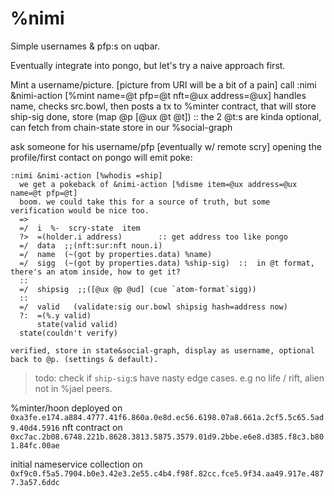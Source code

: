 # %nimi

Simple usernames & pfp:s on uqbar. 

Eventually integrate into pongo, but let's try a naive approach first.

Mint a username/picture. [picture from URI will be a bit of a pain]
call :nimi &nimi-action [%mint name=@t pfp=@t nft=@ux address=@ux]
	handles name, checks src.bowl, then posts a tx to %minter contract, that will store ship-sig
	done, store (map @p [@ux @t @t])  :: the 2 @t:s are kinda optional, can fetch from chain-state
	store in our %social-graph

ask someone for his username/pfp [eventually w/ remote scry]
opening the profile/first contact on pongo will emit poke:
   ```=hoon
   :nimi &nimi-action [%whodis =ship]
	 we get a pokeback of &nimi-action [%disme item=@ux address=@ux name=@t pfp=@t]
	 boom. we could take this for a source of truth, but some verification would be nice too.
	 =>
	 =/  i  %-  scry-state  item
	 ?>  =(holder.i address)		:: get address too like pongo
	 =/  data  ;;(nft:sur:nft noun.i)
	 =/  name  (~(got by properties.data) %name)
	 =/  sigg  (~(got by properties.data) %ship-sig)  ::  in @t format, there's an atom inside, how to get it?
	 ::
	 =/  shipsig  ;;([@ux @p @ud] (cue `atom-format`sigg))
	 :: 
	 =/  valid   (validate:sig our.bowl shipsig hash=address now)
	 ?:  =(%.y valid)
	 	 state(valid valid)
	 state(couldn't verify)
  ```
	verified, store in state&social-graph, display as username, optional back to @p. (settings & default).


> todo: check if `ship-sig`:s have nasty edge cases.
	e.g no life / rift, alien not in %jael peers.

%minter/hoon deployed on `0xa3fe.e174.a884.4777.41f6.860a.0e8d.ec56.6198.07a8.661a.2cf5.5c65.5ad9.40d4.5916`
nft contract on `0xc7ac.2b08.6748.221b.8628.3813.5875.3579.01d9.2bbe.e6e8.d385.f8c3.b801.84fc.00ae`

initial nameservice collection on `0xf9c0.f5a5.7904.b0e3.42e3.2e55.c4b4.f98f.82cc.fce5.9f34.aa49.917e.4877.3a57.6ddc`
